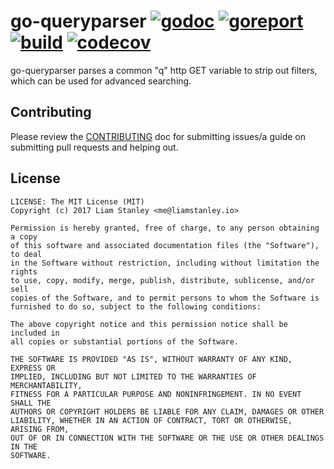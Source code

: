 # go-queryparser [![godoc](https://godoc.org/github.com/lrstanley/go-queryparser?status.png)](https://godoc.org/github.com/lrstanley/go-queryparser) [![goreport](https://goreportcard.com/badge/github.com/lrstanley/go-queryparser)](https://goreportcard.com/report/github.com/lrstanley/go-queryparser) [![build](https://travis-ci.org/lrstanley/go-queryparser.svg?branch=master)](https://travis-ci.org/lrstanley/go-queryparser) [![codecov](https://codecov.io/gh/lrstanley/go-queryparser/branch/master/graph/badge.svg)](https://codecov.io/gh/lrstanley/go-queryparser)

go-queryparser parses a common "q" http GET variable to strip out filters,
which can be used for advanced searching.

## Contributing

Please review the [CONTRIBUTING](https://github.com/lrstanley/go-queryparser/blob/master/CONTRIBUTING.md)
doc for submitting issues/a guide on submitting pull requests and helping out.

## License

    LICENSE: The MIT License (MIT)
    Copyright (c) 2017 Liam Stanley <me@liamstanley.io>

    Permission is hereby granted, free of charge, to any person obtaining a copy
    of this software and associated documentation files (the "Software"), to deal
    in the Software without restriction, including without limitation the rights
    to use, copy, modify, merge, publish, distribute, sublicense, and/or sell
    copies of the Software, and to permit persons to whom the Software is
    furnished to do so, subject to the following conditions:

    The above copyright notice and this permission notice shall be included in
    all copies or substantial portions of the Software.

    THE SOFTWARE IS PROVIDED "AS IS", WITHOUT WARRANTY OF ANY KIND, EXPRESS OR
    IMPLIED, INCLUDING BUT NOT LIMITED TO THE WARRANTIES OF MERCHANTABILITY,
    FITNESS FOR A PARTICULAR PURPOSE AND NONINFRINGEMENT. IN NO EVENT SHALL THE
    AUTHORS OR COPYRIGHT HOLDERS BE LIABLE FOR ANY CLAIM, DAMAGES OR OTHER
    LIABILITY, WHETHER IN AN ACTION OF CONTRACT, TORT OR OTHERWISE, ARISING FROM,
    OUT OF OR IN CONNECTION WITH THE SOFTWARE OR THE USE OR OTHER DEALINGS IN THE
    SOFTWARE.
